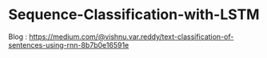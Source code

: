 # Sequence-Classification-with-LSTM
Blog : https://medium.com/@vishnu.var.reddy/text-classification-of-sentences-using-rnn-8b7b0e16591e
